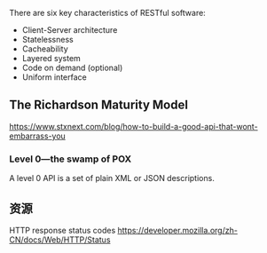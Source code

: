 

There are six key characteristics of RESTful software:

- Client-Server architecture
- Statelessness
- Cacheability
- Layered system
- Code on demand (optional)
- Uniform interface


## The Richardson Maturity Model
https://www.stxnext.com/blog/how-to-build-a-good-api-that-wont-embarrass-you
### Level 0—the swamp of POX
A level 0 API is a set of plain XML or JSON descriptions. 



## 资源

HTTP response status codes
https://developer.mozilla.org/zh-CN/docs/Web/HTTP/Status